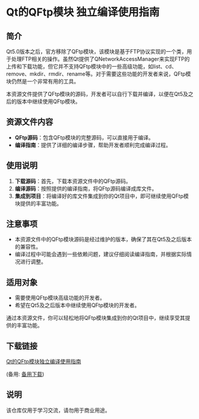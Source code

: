 # Qt的QFtp模块 独立编译使用指南

## 简介

Qt5.0版本之后，官方移除了QFtp模块，该模块是基于FTP协议实现的一个类，用于处理FTP相关的操作。虽然Qt提供了QNetworkAccessManager来实现FTP的上传和下载功能，但它并不支持QFtp模块中的一些高级功能，如list、cd、remove、mkdir、rmdir、rename等。对于需要这些功能的开发者来说，QFtp模块仍然是一个非常有用的工具。

本资源文件提供了QFtp模块的源码，开发者可以自行下载并编译，以便在Qt5及之后的版本中继续使用QFtp模块。

## 资源文件内容

- **QFtp源码**：包含QFtp模块的完整源码，可以直接用于编译。
- **编译指南**：提供了详细的编译步骤，帮助开发者顺利完成编译过程。

## 使用说明

1. **下载源码**：首先，下载本资源文件中的QFtp源码。
2. **编译源码**：按照提供的编译指南，将QFtp源码编译成库文件。
3. **集成到项目**：将编译好的库文件集成到你的Qt项目中，即可继续使用QFtp模块提供的丰富功能。

## 注意事项

- 本资源文件中的QFtp模块源码是经过维护的版本，确保了其在Qt5及之后版本的兼容性。
- 编译过程中可能会遇到一些依赖问题，建议仔细阅读编译指南，并根据实际情况进行调整。

## 适用对象

- 需要使用QFtp模块高级功能的开发者。
- 希望在Qt5及之后版本中继续使用QFtp模块的开发者。

通过本资源文件，你可以轻松地将QFtp模块集成到你的Qt项目中，继续享受其提供的丰富功能。

## 下载链接
[Qt的QFtp模块独立编译使用指南](https://pan.quark.cn/s/489e95f04072) 

(备用: [备用下载](https://pan.baidu.com/s/1-DCz_yuZJbB8eaWR9YSQ1g?pwd=pqjg))

## 说明

该仓库仅用于学习交流，请勿用于商业用途。
